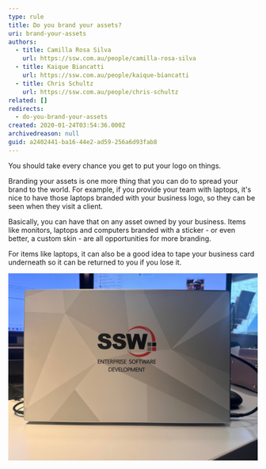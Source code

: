 ```yaml
---
type: rule
title: Do you brand your assets?
uri: brand-your-assets
authors:
  - title: Camilla Rosa Silva
    url: https://ssw.com.au/people/camilla-rosa-silva
  - title: Kaique Biancatti
    url: https://ssw.com.au/people/kaique-biancatti
  - title: Chris Schultz
    url: https://ssw.com.au/people/chris-schultz
related: []
redirects:
  - do-you-brand-your-assets
created: 2020-01-24T03:54:36.000Z
archivedreason: null
guid: a2402441-ba16-44e2-ad59-256a6d93fab8
---
```

You should take every chance you get to put your logo on things. 

<!--endintro-->

Branding your assets is one more thing that you can do to spread your brand to the world. For example, if you provide your team with laptops, it's nice to have those laptops branded with your business logo, so they can be seen when they visit a client.

Basically, you can have that on any asset owned by your business. Items like monitors, laptops and computers branded with a sticker - or even better, a custom skin - are all opportunities for more branding.

For items like laptops, it can also be a good idea to tape your business card underneath so it can be returned to you if you lose it.

![Figure: Custom laptop skin - take every chance to show off your brand](ssw-skin.jpeg)